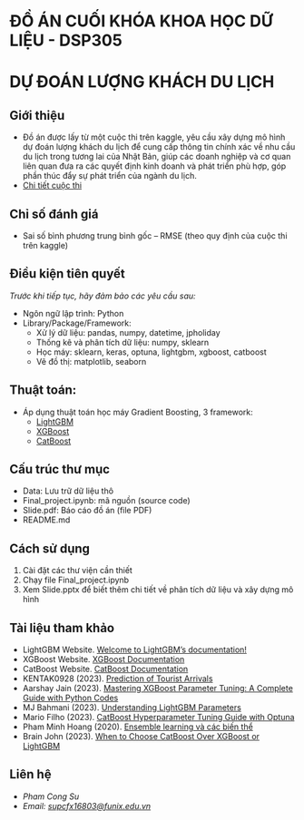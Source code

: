 # ĐỒ ÁN CUỐI KHÓA KHOA HỌC DỮ LIỆU - DSP305
# DỰ ĐOÁN LƯỢNG KHÁCH DU LỊCH

## Giới thiệu
* Đồ án được lấy từ một cuộc thi trên kaggle, yêu cầu xây dựng mô hình dự đoán lượng khách du lịch để cung cấp thông tin chính xác về nhu cầu du lịch trong tương lai của Nhật Bản,
giúp các doanh nghiệp và cơ quan liên quan đưa ra các quyết định kinh doanh và phát triển phù hợp, góp phần thúc đẩy sự phát triển của ngành du lịch.
* [Chi tiết cuộc thi](https://www.kaggle.com/competitions/prediction-of-tourist-arrivals/overview)

## Chỉ số đánh giá
* Sai số bình phương trung bình gốc – RMSE (theo quy định của cuộc thi trên kaggle)

## Điều kiện tiên quyết
*Trước khi tiếp tục, hãy đảm bảo các yêu cầu sau:*
* Ngôn ngữ lập trình: Python
* Library/Package/Framework:
  + Xử lý dữ liệu: pandas, numpy, datetime, jpholiday
  + Thống kê và phân tích dữ liệu: numpy, sklearn
  + Học máy: sklearn, keras, optuna, lightgbm, xgboost, catboost
  + Vẽ đồ thị: matplotlib, seaborn

## Thuật toán:
* Áp dụng thuật toán học máy Gradient Boosting, 3 framework:
  + [LightGBM](https://lightgbm.readthedocs.io/en/stable/)
  + [XGBoost](https://xgboost.readthedocs.io/en/stable/)
  + [CatBoost](https://catboost.ai/)

## Cấu trúc thư mục
* Data: Lưu trữ dữ liệu thô
* Final_project.ipynb: mã nguồn (source code)
* Slide.pdf: Báo cáo đồ án (file PDF)
* README.md

## Cách sử dụng
1. Cài đặt các thư viện cần thiết
2. Chạy file Final_project.ipynb
3. Xem Slide.pptx để biết thêm chi tiết về phân tích dữ liệu và xây dựng mô hình

## Tài liệu tham khảo
* LightGBM Website. [Welcome to LightGBM’s documentation!](https://lightgbm.readthedocs.io/en/stable/)
* XGBoost Website. [XGBoost Documentation](https://xgboost.readthedocs.io/en/stable/)
* CatBoost Website. [CatBoost Documentation](https://catboost.ai/en/docs/)
* KENTAK0928 (2023). [Prediction of Tourist Arrivals](https://www.kaggle.com/competitions/prediction-of-tourist-arrivals/overview)
* Aarshay Jain (2023). [Mastering XGBoost Parameter Tuning: A Complete Guide with Python Codes](https://www.analyticsvidhya.com/blog/2016/03/complete-guide-parameter-tuning-xgboost-with-codes-python/#XGBoost_Parameters)
* MJ Bahmani (2023). [Understanding LightGBM Parameters](https://neptune.ai/blog/lightgbm-parameters-guide)
* Mario Filho (2023). [CatBoost Hyperparameter Tuning Guide with Optuna](https://forecastegy.com/posts/catboost-hyperparameter-tuning-guide-with-optuna/)
* Pham Minh Hoang (2020). [Ensemble learning và các biến thể](https://viblo.asia/p/ensemble-learning-va-cac-bien-the-p1-WAyK80AkKxX)
* Brain John (2023). [When to Choose CatBoost Over XGBoost or LightGBM](https://neptune.ai/blog/when-to-choose-catboost-over-xgboost-or-lightgbm)

## Liên hệ
* *Pham Cong Su*
* *Email: supcfx16803@funix.edu.vn*
